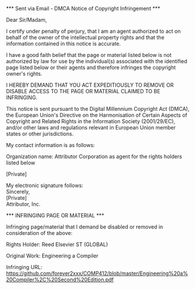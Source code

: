 *** Sent via Email - DMCA Notice of Copyright Infringement ***

Dear Sir/Madam,

I certify under penalty of perjury, that I am an agent authorized to act on behalf of the owner of the intellectual property rights and that the information contained in this notice is accurate.

I have a good faith belief that the page or material listed below is not authorized by law for use by the individual(s) associated with the identified page listed below or their agents and therefore infringes the copyright owner's rights.

I HEREBY DEMAND THAT YOU ACT EXPEDITIOUSLY TO REMOVE OR DISABLE ACCESS TO THE PAGE OR MATERIAL CLAIMED TO BE INFRINGING.

This notice is sent pursuant to the Digital Millennium Copyright Act (DMCA), the European Union's Directive on the Harmonisation of Certain Aspects of Copyright and Related Rights in the Information Society (2001/29/EC), and/or other laws and regulations relevant in European Union member states or other jurisdictions.

My contact information is as follows:

Organization name: Attributor Corporation as agent for the rights holders listed below

[Private]

My electronic signature follows:  
Sincerely,  
[Private]  
Attributor, Inc.

*** INFRINGING PAGE OR MATERIAL ***

Infringing page/material that I demand be disabled or removed in consideration of the above:

Rights Holder: Reed Elsevier ST (GLOBAL)

Original Work: Engineering a Compiler

Infringing URL: https://github.com/forever2xxx/COMP412/blob/master/Engineering%20a%20Compiler%2C%20Second%20Edition.pdf
